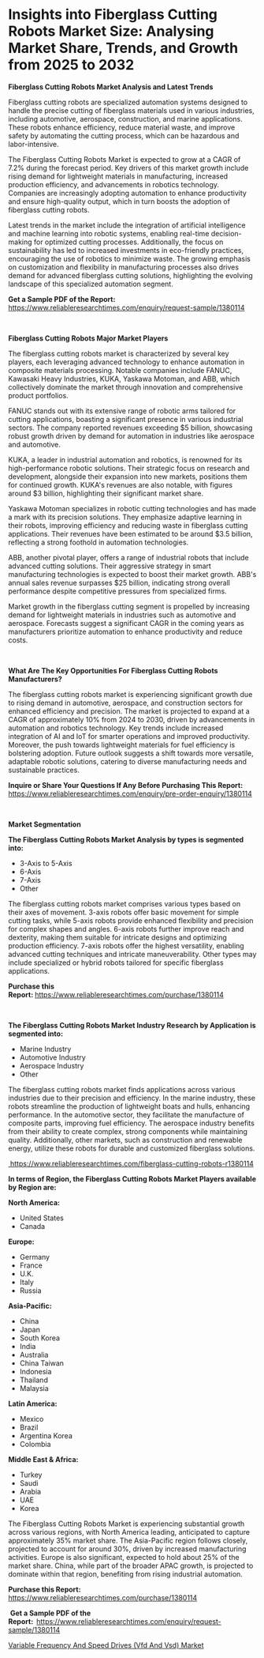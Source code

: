<p><h1>Insights into Fiberglass Cutting Robots Market Size: Analysing Market Share, Trends, and Growth from 2025 to 2032</h1></p><p><strong>Fiberglass Cutting Robots Market Analysis and Latest Trends</strong></p>
<p><p>Fiberglass cutting robots are specialized automation systems designed to handle the precise cutting of fiberglass materials used in various industries, including automotive, aerospace, construction, and marine applications. These robots enhance efficiency, reduce material waste, and improve safety by automating the cutting process, which can be hazardous and labor-intensive.</p><p>The Fiberglass Cutting Robots Market is expected to grow at a CAGR of 7.2% during the forecast period. Key drivers of this market growth include rising demand for lightweight materials in manufacturing, increased production efficiency, and advancements in robotics technology. Companies are increasingly adopting automation to enhance productivity and ensure high-quality output, which in turn boosts the adoption of fiberglass cutting robots.</p><p>Latest trends in the market include the integration of artificial intelligence and machine learning into robotic systems, enabling real-time decision-making for optimized cutting processes. Additionally, the focus on sustainability has led to increased investments in eco-friendly practices, encouraging the use of robotics to minimize waste. The growing emphasis on customization and flexibility in manufacturing processes also drives demand for advanced fiberglass cutting solutions, highlighting the evolving landscape of this specialized automation segment.</p></p>
<p><strong>Get a Sample PDF of the Report:&nbsp;</strong> <a href="https://www.reliableresearchtimes.com/enquiry/request-sample/1380114?utm_campaign=2211&utm_medium=2&utm_source=Github&utm_content=ia&utm_term=24022025&utm_id=fiberglass-cutting-robots">https://www.reliableresearchtimes.com/enquiry/request-sample/1380114</a></p>
<p>&nbsp;</p>
<p><strong>Fiberglass Cutting Robots Major Market Players</strong></p>
<p><p>The fiberglass cutting robots market is characterized by several key players, each leveraging advanced technology to enhance automation in composite materials processing. Notable companies include FANUC, Kawasaki Heavy Industries, KUKA, Yaskawa Motoman, and ABB, which collectively dominate the market through innovation and comprehensive product portfolios.</p><p>FANUC stands out with its extensive range of robotic arms tailored for cutting applications, boasting a significant presence in various industrial sectors. The company reported revenues exceeding $5 billion, showcasing robust growth driven by demand for automation in industries like aerospace and automotive.</p><p>KUKA, a leader in industrial automation and robotics, is renowned for its high-performance robotic solutions. Their strategic focus on research and development, alongside their expansion into new markets, positions them for continued growth. KUKA's revenues are also notable, with figures around $3 billion, highlighting their significant market share.</p><p>Yaskawa Motoman specializes in robotic cutting technologies and has made a mark with its precision solutions. They emphasize adaptive learning in their robots, improving efficiency and reducing waste in fiberglass cutting applications. Their revenues have been estimated to be around $3.5 billion, reflecting a strong foothold in automation technologies.</p><p>ABB, another pivotal player, offers a range of industrial robots that include advanced cutting solutions. Their aggressive strategy in smart manufacturing technologies is expected to boost their market growth. ABB's annual sales revenue surpasses $25 billion, indicating strong overall performance despite competitive pressures from specialized firms.</p><p>Market growth in the fiberglass cutting segment is propelled by increasing demand for lightweight materials in industries such as automotive and aerospace. Forecasts suggest a significant CAGR in the coming years as manufacturers prioritize automation to enhance productivity and reduce costs.</p></p>
<p>&nbsp;</p>
<p><strong>What Are The Key Opportunities For Fiberglass Cutting Robots Manufacturers?</strong></p>
<p><p>The fiberglass cutting robots market is experiencing significant growth due to rising demand in automotive, aerospace, and construction sectors for enhanced efficiency and precision. The market is projected to expand at a CAGR of approximately 10% from 2024 to 2030, driven by advancements in automation and robotics technology. Key trends include increased integration of AI and IoT for smarter operations and improved productivity. Moreover, the push towards lightweight materials for fuel efficiency is bolstering adoption. Future outlook suggests a shift towards more versatile, adaptable robotic solutions, catering to diverse manufacturing needs and sustainable practices.</p></p>
<p><strong>Inquire or Share Your Questions If Any Before Purchasing This Report:</strong> <a href="https://www.reliableresearchtimes.com/enquiry/pre-order-enquiry/1380114?utm_campaign=2211&utm_medium=2&utm_source=Github&utm_content=ia&utm_term=24022025&utm_id=fiberglass-cutting-robots">https://www.reliableresearchtimes.com/enquiry/pre-order-enquiry/1380114</a></p>
<p>&nbsp;</p>
<p><strong>Market Segmentation</strong></p>
<p><strong>The Fiberglass Cutting Robots Market Analysis by types is segmented into:</strong></p>
<p><ul><li>3-Axis to 5-Axis</li><li>6-Axis</li><li>7-Axis</li><li>Other</li></ul></p>
<p><p>The fiberglass cutting robots market comprises various types based on their axes of movement. 3-axis robots offer basic movement for simple cutting tasks, while 5-axis robots provide enhanced flexibility and precision for complex shapes and angles. 6-axis robots further improve reach and dexterity, making them suitable for intricate designs and optimizing production efficiency. 7-axis robots offer the highest versatility, enabling advanced cutting techniques and intricate maneuverability. Other types may include specialized or hybrid robots tailored for specific fiberglass applications.</p></p>
<p><strong>Purchase this Report:&nbsp;</strong><a href="https://www.reliableresearchtimes.com/purchase/1380114?utm_campaign=2211&utm_medium=2&utm_source=Github&utm_content=ia&utm_term=24022025&utm_id=fiberglass-cutting-robots">https://www.reliableresearchtimes.com/purchase/1380114</a></p>
<p>&nbsp;</p>
<p><strong>The Fiberglass Cutting Robots Market Industry Research by Application is segmented into:</strong></p>
<p><ul><li>Marine Industry</li><li>Automotive Industry</li><li>Aerospace Industry</li><li>Other</li></ul></p>
<p><p>The fiberglass cutting robots market finds applications across various industries due to their precision and efficiency. In the marine industry, these robots streamline the production of lightweight boats and hulls, enhancing performance. In the automotive sector, they facilitate the manufacture of composite parts, improving fuel efficiency. The aerospace industry benefits from their ability to create complex, strong components while maintaining quality. Additionally, other markets, such as construction and renewable energy, utilize these robots for durable and customized fiberglass solutions.</p></p>
<p><a href="https://www.reliableresearchtimes.com/fiberglass-cutting-robots-r1380114?utm_campaign=2211&utm_medium=2&utm_source=Github&utm_content=ia&utm_term=24022025&utm_id=fiberglass-cutting-robots">&nbsp;https://www.reliableresearchtimes.com/fiberglass-cutting-robots-r1380114</a></p>
<p><strong>In terms of Region, the Fiberglass Cutting Robots Market Players available by Region are:</strong></p>
<p>
    <p> <strong> North America: </strong>
        <ul>
            <li>United States</li>
            <li>Canada</li>
        </ul>
        </p> 
    <p> <strong> Europe: </strong>
        <ul>
            <li>Germany</li>
            <li>France</li>
            <li>U.K.</li>
            <li>Italy</li>
            <li>Russia</li>
        </ul>
        </p> 
    <p> <strong> Asia-Pacific: </strong>
        <ul>
            <li>China</li>
            <li>Japan</li>
            <li>South Korea</li>
            <li>India</li>
            <li>Australia</li>
            <li>China Taiwan</li>
            <li>Indonesia</li>
            <li>Thailand</li>
            <li>Malaysia</li>
        </ul>
        </p> 
    <p> <strong> Latin America: </strong>
        <ul>
            <li>Mexico</li>
            <li>Brazil</li>
            <li>Argentina Korea</li>
            <li>Colombia</li>
        </ul>
        </p> 
    <p> <strong> Middle East & Africa: </strong>
        <ul>
            <li>Turkey</li>
            <li>Saudi</li>
            <li>Arabia</li>
            <li>UAE</li>
            <li>Korea</li>
        </ul>
    </p>
    </p>
<p><p>The Fiberglass Cutting Robots Market is experiencing substantial growth across various regions, with North America leading, anticipated to capture approximately 35% market share. The Asia-Pacific region follows closely, projected to account for around 30%, driven by increased manufacturing activities. Europe is also significant, expected to hold about 25% of the market share. China, while part of the broader APAC growth, is projected to dominate within that region, benefiting from rising industrial automation.</p></p>
<p><strong>Purchase this Report: </strong><a href="https://www.reliableresearchtimes.com/purchase/1380114?utm_campaign=2211&utm_medium=2&utm_source=Github&utm_content=ia&utm_term=24022025&utm_id=fiberglass-cutting-robots">https://www.reliableresearchtimes.com/purchase/1380114</a></p>
<p>&nbsp;<strong>Get a Sample PDF of the Report:&nbsp;&nbsp;</strong><a href="https://www.reliableresearchtimes.com/enquiry/request-sample/1380114?utm_campaign=2211&utm_medium=2&utm_source=Github&utm_content=ia&utm_term=24022025&utm_id=fiberglass-cutting-robots">https://www.reliableresearchtimes.com/enquiry/request-sample/1380114</a></p>
<p><strong></strong></p>
<p><p><a href="https://github.com/NargisHussain75/Market-Research-Report-List-1/blob/main/variable-frequency-and-speed-drives-vfd-and-vsd-market.md?utm_campaign=2211&utm_medium=2&utm_source=Github&utm_content=ia&utm_term=24022025&utm_id=fiberglass-cutting-robots">Variable Frequency And Speed Drives (Vfd And Vsd) Market</a></p></p>